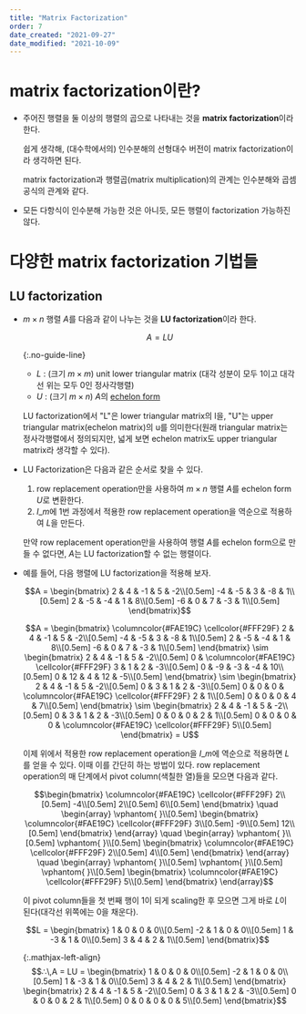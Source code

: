 ```yaml
---
title: "Matrix Factorization"
order: 7
date_created: "2021-09-27"
date_modified: "2021-10-09"
---
```


# matrix factorization이란?

<ul class="no-guide-line">

<li><div markdown="block">

주어진 행렬을 둘 이상의 행렬의 곱으로 나타내는 것을 **matrix factorization**이라 한다.

쉽게 생각해, (대수학에서의) 인수분해의 선형대수 버전이 matrix factorization이라 생각하면 된다.

matrix factorization과 행렬곱(matrix multiplication)의 관계는 인수분해와 곱셈공식의 관계와 같다.

</div></li>

<li><div markdown="block">

모든 다항식이 인수분해 가능한 것은 아니듯, 모든 행렬이 factorization 가능하진 않다.

</div></li>

</ul>

# 다양한 matrix factorization 기법들

## LU factorization

<ul class="no-guide-line">

<li><div markdown="block">

$m \times n$ 행렬 $A$를 다음과 같이 나누는 것을 **LU factorization**이라 한다.

$$A = LU$$

{:.no-guide-line}
- $L$ : (크기 $m \times m$) unit lower triangular matrix (대각 성분이 모두 1이고 대각선 위는 모두 0인 정사각행렬)
- $U$ : (크기 $m \times n$) $A$의 [echelon form](/linear_algebra/echelon-form)

LU factorization에서 "L"은 lower triangular matrix의 l을, "U"는 upper triangular matrix(echelon matrix)의 u를 의미한다(원래 triangular matrix는 정사각행렬에서 정의되지만, 넓게 보면 echelon matrix도 upper triangular matrix라 생각할 수 있다).

</div></li>

<li><div markdown="block">

LU Factorization은 다음과 같은 순서로 찾을 수 있다.

1. row replacement operation만을 사용하여 $m \times n$ 행렬 $A$를 echelon form $U$로 변환한다.
2. $I\_m$에 1번 과정에서 적용한 row replacement operation을 역순으로 적용하여 $L$을 만든다.

만약 row replacement operation만을 사용하여 행렬 $A$를 echelon form으로 만들 수 없다면, $A$는 LU factorization할 수 없는 행렬이다.

</div></li>

<li><div markdown="block">

예를 들어, 다음 행렬에 LU factorization을 적용해 보자.

$$A = \begin{bmatrix}
2 & 4 & -1 & 5 & -2\\[0.5em]
-4 & -5 & 3 & -8 & 1\\[0.5em]
2 & -5 & -4 & 1 & 8\\[0.5em]
-6 & 0 & 7 & -3 & 1\\[0.5em]
\end{bmatrix}$$


$$A = \begin{bmatrix}
\columncolor{#FAE19C} \cellcolor{#FFF29F} 2 & 4 & -1 & 5 & -2\\[0.5em]
-4 & -5 & 3 & -8 & 1\\[0.5em]
2 & -5 & -4 & 1 & 8\\[0.5em]
-6 & 0 & 7 & -3 & 1\\[0.5em]
\end{bmatrix}
\sim
\begin{bmatrix}
2 & 4 & -1 & 5 & -2\\[0.5em]
0 & \columncolor{#FAE19C} \cellcolor{#FFF29F} 3 & 1 & 2 & -3\\[0.5em]
0 & -9 & -3 & -4 & 10\\[0.5em]
0 & 12 & 4 & 12 & -5\\[0.5em]
\end{bmatrix}
\sim
\begin{bmatrix}
2 & 4 & -1 & 5 & -2\\[0.5em]
0 & 3 & 1 & 2 & -3\\[0.5em]
0 & 0 & 0 & \columncolor{#FAE19C} \cellcolor{#FFF29F} 2 & 1\\[0.5em]
0 & 0 & 0 & 4 & 7\\[0.5em]
\end{bmatrix}
\sim
\begin{bmatrix}
2 & 4 & -1 & 5 & -2\\[0.5em]
0 & 3 & 1 & 2 & -3\\[0.5em]
0 & 0 & 0 & 2 & 1\\[0.5em]
0 & 0 & 0 & 0 & \columncolor{#FAE19C} \cellcolor{#FFF29F} 5\\[0.5em]
\end{bmatrix} = U$$

이제 위에서 적용한 row replacement operation을 $I\_m$에 역순으로 적용하면 $L$를 얻을 수 있다. 이때 이를 간단히 하는 방법이 있다. row replacement operation의 매 단계에서 pivot column(색칠한 열)들을 모으면 다음과 같다.

$$\begin{bmatrix}
\columncolor{#FAE19C} \cellcolor{#FFF29F} 2\\[0.5em]
-4\\[0.5em]
2\\[0.5em]
6\\[0.5em]
\end{bmatrix}
\quad
\begin{array}
\vphantom{ }\\[0.5em]
\begin{bmatrix}
\columncolor{#FAE19C} \cellcolor{#FFF29F} 3\\[0.5em]
-9\\[0.5em]
12\\[0.5em]
\end{bmatrix}
\end{array}
\quad
\begin{array}
\vphantom{ }\\[0.5em]
\vphantom{ }\\[0.5em]
\begin{bmatrix}
\columncolor{#FAE19C} \cellcolor{#FFF29F} 2\\[0.5em]
4\\[0.5em]
\end{bmatrix}
\end{array}
\quad
\begin{array}
\vphantom{ }\\[0.5em]
\vphantom{ }\\[0.5em]
\vphantom{ }\\[0.5em]
\begin{bmatrix}
\columncolor{#FAE19C} \cellcolor{#FFF29F} 5\\[0.5em]
\end{bmatrix}
\end{array}$$

이 pivot column들을 첫 번째 행이 1이 되게 scaling한 후 모으면 그게 바로 $L$이 된다(대각선 위쪽에는 0을 채운다).

$$L = \begin{bmatrix}
1 & 0 & 0 & 0\\[0.5em]
-2 & 1 & 0 & 0\\[0.5em]
1 & -3 & 1 & 0\\[0.5em]
3 & 4 & 2 & 1\\[0.5em]
\end{bmatrix}$$

{:.mathjax-left-align}
$$∴\,A = LU = \begin{bmatrix}
1 & 0 & 0 & 0\\[0.5em]
-2 & 1 & 0 & 0\\[0.5em]
1 & -3 & 1 & 0\\[0.5em]
3 & 4 & 2 & 1\\[0.5em]
\end{bmatrix} \begin{bmatrix}
2 & 4 & -1 & 5 & -2\\[0.5em]
0 & 3 & 1 & 2 & -3\\[0.5em]
0 & 0 & 0 & 2 & 1\\[0.5em]
0 & 0 & 0 & 0 & 5\\[0.5em]
\end{bmatrix}$$

</div></li>

</ul>
